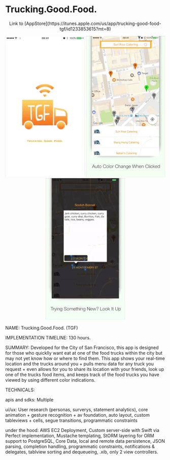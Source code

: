 # Trucking.Good.Food.

<p align="center">  Link to [AppStore](https://itunes.apple.com/us/app/trucking-good-food-tgf/id1233853615?mt=8) </p>

<p align="center"> <img src="/images/appDemo.gif" width="250"> <img src="/images/appDemo2.gif" width="250"> <img src="/images/appDemo3.gif" width="250"> </p>

NAME: Trucking.Good.Food. (TGF)

IMPLEMENTATION TIMELINE: 130 hours.

SUMMARY: Developed for the City of San Francisco, this app is designed for those who quicklly want eat at one of the food trucks within the city but may not yet know how or where to find them. This app shows your real-time location and the trucks around you + pulls menu data for any truck you request + even allows for you to share its location with your friends, look up one of the trucks food items, and keeps track of the food trucks you have viewed by using different color indications. 

TECHNICALS:

apis and sdks: Multiple

ui/ux: User research (personas, surverys, statement analytics), core animation + gesture recognition + av foundation, auto layout, custom tableviews + cells, segue transitions, programmatic constraints

under the hood: AWS EC2 Deployment, Custom server-side with Swift via Perfect implementation, Mustache templating, StORM layering for ORM support to PostgreSQL, Core Data, local and remote data persistence, JSON parsing, completion handling, programmatic constraints, notifications & delegates, tablview sorting and dequeueing, .xib, only 2 view controllers. 
